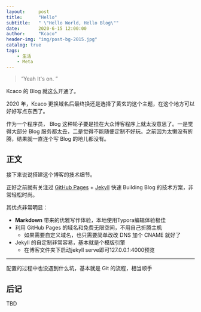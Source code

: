 ```yaml
---
layout:     post
title:      "Hello"
subtitle:   " \"Hello World, Hello Blog\""
date:       2020-6-15 12:00:00
author:     "Kcaco"
header-img: "img/post-bg-2015.jpg"
catalog: true
tags:
    - 生活
    - Meta
---
```


> “Yeah It's on. ”

Kcaco 的 Blog 就这么开通了。

2020 年，Kcaco 更换域名后最终换还是选择了黄玄的这个主题，在这个地方可以好好写点东西了。

作为一个程序员， Blog 这种轮子要是挂在大众博客程序上就太没意思了。一是觉得大部分 Blog 服务都太丑，二是觉得不能随便定制不好玩。之前因为太懒没有折腾，结果就一直连个写 Blog 的地儿都没有。

## 正文

接下来说说搭建这个博客的技术细节。  

正好之前就有关注过 [GitHub Pages](https://pages.github.com/) + [Jekyll](http://jekyllrb.com/) 快速 Building Blog 的技术方案，非常轻松时尚。

其优点非常明显：

* **Markdown** 带来的优雅写作体验，本地使用Typora编辑体验极佳
* 利用 GitHub Pages 的域名和免费无限空间，不用自己折腾主机
	* 如果需要自定义域名，也只需要简单改改 DNS 加个 CNAME 就好了 
* Jekyll 的自定制非常容易，基本就是个模版引擎
    * 在博客文件夹下启动jekyll serve即可127.0.0.1:4000预览

---

配置的过程中也没遇到什么坑，基本就是 Git 的流程，相当顺手



## 后记

TBD


